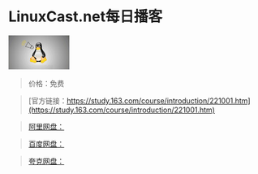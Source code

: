 # LinuxCast.net每日播客

![img](../../../assets/study163/free/98797716843390019.jpg)

> 价格：免费

> [官方链接：https://study.163.com/course/introduction/221001.htm](https://study.163.com/course/introduction/221001.htm)

> [阿里网盘：]()

> [百度网盘：]()

> [夸克网盘：]()
